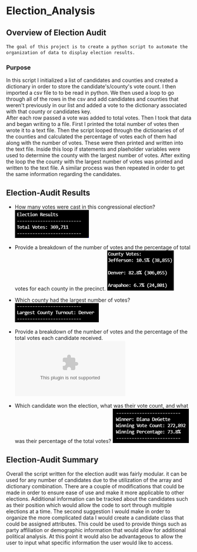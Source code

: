 # Election_Analysis

## Overview of Election Audit

	The goal of this project is to create a python script to automate the organization of data to display election results. 

### Purpose
In this script I initialized a list of candidates and counties and created a dictionary in order to store the candidate's/county's vote count. I then imported a csv file to to be read in python. 
We then used a loop to go through all of the rows in the csv and add candidates and counties that weren't previously in our list and added a vote to the dictionary associated with that county or candidates key.  
After each row passed a vote was added to total votes. Then I took that data and began writing to a file. First I printed the total number of votes then wrote it to a text file. 
Then the script looped through the dictionaries of of the counties and calculated the percentage of votes each of them had along with the number of votes. These were then printed and written into the text file.
Inside this loop if statements and plaeholder variables were used to determine the county with the largest number of votes. After exiting the loop the the county with the largest number of votes was printed and written to the text file.
A similar process was then repeated in order to get the same information regarding the candidates. 


## Election-Audit Results

* How many votes were cast in this congressional election?
![](Resources/Total_votes.PNG)

* Provide a breakdown of the number of votes and the percentage of total votes for each county in the precinct.
![](Resources/county_vote_breakdown.PNG)

* Which county had the largest number of votes?
![](Resources/largest_votes.PNG)

* Provide a breakdown of the number of votes and the percentage of the total votes each candidate received.
![](Resources/election_results.csv)

* Which candidate won the election, what was their vote count, and what was their percentage of the total votes?
![](Resources/Election_winner.PNG)

## Election-Audit Summary
Overall the script written for the election audit was fairly modular. it can be used for any number of candidates due to the utilization of the array and dictionary combination. There are a couple of modifications that could be made 
in order to ensure ease of use and make it more applicable to other elections. Additional information can be tracked about the candidates such as their position which would allow the code to sort through multiple elections at a time. 
The second suggestion I would make in order to organize the more complicated data I would create a candidate class that could be assigned attributes. This could be used to provide things such as party affiliation or demographic information
that would allow for additional political analysis. At this point it would also be advantageous to allow the user to input what specific information the user would like to access. 
